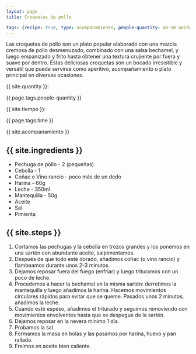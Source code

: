 ```yaml
---
layout: page
title: Croquetas de pollo

tags: {recipe: true, type: acompanamiento, people-quantity: 40-50 unidades, time: 1h + 1 día de reposo}
---
```


<p class="recipe-description">Las croquetas de pollo son un plato popular elaborado con una mezcla cremosa de pollo desmenuzado, combinado con una salsa bechamel, y luego empanizado y frito hasta obtener una textura crujiente por fuera y suave por dentro. Estas deliciosas croquetas son un bocado irresistible y versátil que puede servirse como aperitivo, acompañamiento o plato principal en diversas ocasiones.</p>

<div class="recipe-information">
  <div><p>{{ site.quantity }}:</p> {{ page.tags.people-quantity }}</div>
  <div><p>{{ site.tiempo }}:</p> {{ page.tags.time }}</div>
  <div><p class="{{ page.tags.type }}">{{ site.acompanamiento }}</p></div>
</div>

## {{ site.ingredients }}

  *   Pechuga de pollo - 2 (pequeñas)
  *   Cebolla - 1
  *   Coñac o Vino rancio - poco más de un dedo
  *   Harina - 60g
  *   Leche - 350ml
  *   Mantequilla - 50g
  *   Aceite
  *   Sal
  *   Pimienta

## {{ site.steps }}

1. Cortamos las pechugas y la cebolla en trozos grandes y los ponemos en una sartén con abundante aceite, salpimentamos.
2. Después de que todo esté dorado, añadimos coñac (o vino rancio) y flambeamos durante unos 2-3 minutos.
3. Dejamos reposar fuera del fuego (enfriar) y luego trituramos con un poco de leche.
4. Procedemos a hacer la bechamel en la misma sartén: derretimos la mantequilla y luego añadimos la harina. Hacemos movimientos circulares rápidos para evitar que se queme. Pasados unos 2 minutos, añadimos la leche.
5. Cuando esté espeso, añadimos el triturado y seguimos removiendo con movimientos envolventes hasta que se despegue de la sartén.
6. Dejamos reposar en la nevera mínimo 1 día.
7. Probamos la sal.
8. Formamos la masa en bolas y las pasamos por harina, huevo y pan rallado.
9. Freímos en aceite bien caliente.